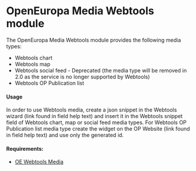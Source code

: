 # OpenEuropa Media Webtools module

The OpenEuropa Media Webtools module provides the following media types:

* Webtools chart
* Webtools map
* Webtools social feed - Deprecated (the media type will be removed in 2.0 as the service is no longer supported by
  Webtools)
* Webtools OP Publication list

#### Usage

In order to use Webtools media, create a json snippet in the Webtools wizard (link found in field help text)
and insert it in the Webtools snippet field of Webtools chart, map or social feed media types.
For Webtools OP Publication list media type create the widget on the OP Website (link found in field help text)
and use only the generated id.

#### Requirements:

- [OE Webtools Media](https://github.com/openeuropa/oe_webtools/tree/master/modules/oe_webtools_media)

